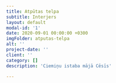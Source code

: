 ```yaml
---
title: Atpūtas telpa
subtitle: Interjers
layout: default
modal-id: '1'
date: 2020-09-01 00:00:00 +0300
imgFolder: atputas-telpa
alt: ''
project-date: ''
client: ''
category: []
description: 'Ciemiņu istaba mājā Cēsīs'

---
```

